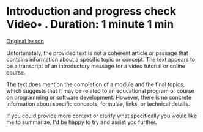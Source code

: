 # Introduction and progress check Video• . Duration: 1 minute 1 min

[Original lesson](https://www.coursera.org/learn/uol-introduction-to-programming-2/lecture/g30Sm/introduction-and-progress-check)

Unfortunately, the provided text is not a coherent article or passage that contains information about a specific topic or concept. The text appears to be a transcript of an introductory message for a video tutorial or online course.

The text does mention the completion of a module and the final topics, which suggests that it may be related to an educational program or course on programming or software development. However, there is no concrete information about specific concepts, formulae, links, or technical details.

If you could provide more context or clarify what specifically you would like me to summarize, I'd be happy to try and assist you further.


